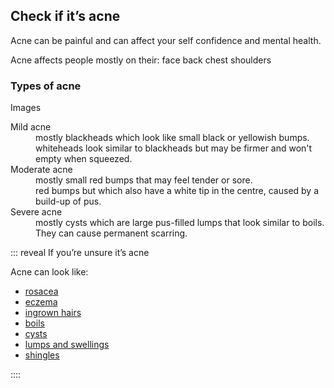 ## Check if it’s acne

Acne can be painful and can affect your self confidence and mental health.

Acne affects people mostly on their:
face
back 
chest 
shoulders

### Types of acne

Images 


<dl>
  <dt>Mild acne</dt>
  <dd>mostly blackheads which look like small black or yellowish bumps.</dd>
  <dd>whiteheads look similar to blackheads but may be firmer and won't empty when squeezed.</dd>
  <dt>Moderate acne</dt>
  <dd>mostly small red bumps that may feel tender or sore.</dd>
  <dd>red bumps but which also have a white tip in the centre, caused by a build-up of pus.</dd>
  <dt>Severe acne</dt>
  <dd>mostly cysts which are large pus-filled lumps that look similar to boils. They can cause permanent scarring.</dd>
</dl>


::: reveal If you’re unsure it’s acne

Acne can look like:

- [rosacea](http://www.nhs.uk/Conditions/Rosacea/Pages/Introduction.aspx)
- [eczema](http://www.nhs.uk/conditions/Eczema-(atopic)/Pages/Introduction.aspx)
- [ingrown hairs](http://www.nhs.uk/conditions/ingrown-hairs/Pages/Introduction.aspx)
- [boils](http://www.nhs.uk/conditions/boils/pages/introduction.aspx)
- [cysts](http://www.nhs.uk/conditions/skin-cyst/Pages/Introduction.aspx)
- [lumps and swellings](http://www.nhs.uk/conditions/lumps-swellings/Pages/Introduction.aspx)
- [shingles](http://www.nhs.uk/conditions/Shingles/Pages/Introduction.aspx)

::::
